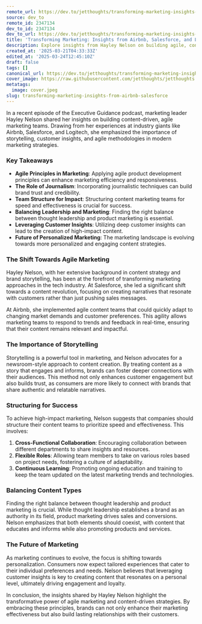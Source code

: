 ```yaml
---
remote_url: https://dev.to/jetthoughts/transforming-marketing-insights-from-airbnb-salesforce-and-logitech-3c25
source: dev_to
remote_id: 2347134
dev_to_id: 2347134
dev_to_url: https://dev.to/jetthoughts/transforming-marketing-insights-from-airbnb-salesforce-and-logitech-3c25
title: 'Transforming Marketing: Insights from Airbnb, Salesforce, and Logitech'
description: Explore insights from Hayley Nelson on building agile, content-driven marketing teams at Airbnb, Salesforce, and Logitech, focusing on storytelling, customer insights, and modern marketing strategies.
created_at: '2025-03-21T04:33:33Z'
edited_at: '2025-03-24T12:45:10Z'
draft: false
tags: []
canonical_url: https://dev.to/jetthoughts/transforming-marketing-insights-from-airbnb-salesforce-and-logitech-3c25
cover_image: https://raw.githubusercontent.com/jetthoughts/jetthoughts.github.io/master/content/blog/transforming-marketing-insights-from-airbnb-salesforce/cover.jpeg
metatags:
  image: cover.jpeg
slug: transforming-marketing-insights-from-airbnb-salesforce
---
```

In a recent episode of the Executive Guidance podcast, marketing leader Hayley Nelson shared her insights on building content-driven, agile marketing teams. Drawing from her experiences at industry giants like Airbnb, Salesforce, and Logitech, she emphasized the importance of storytelling, customer insights, and agile methodologies in modern marketing strategies.

### Key Takeaways

*   **Agile Principles in Marketing**: Applying agile product development principles can enhance marketing efficiency and responsiveness.
*   **The Role of Journalism**: Incorporating journalistic techniques can build brand trust and credibility.
*   **Team Structure for Impact**: Structuring content marketing teams for speed and effectiveness is crucial for success.
*   **Balancing Leadership and Marketing**: Finding the right balance between thought leadership and product marketing is essential.
*   **Leveraging Customer Insights**: Utilizing deep customer insights can lead to the creation of high-impact content.
*   **Future of Personalized Marketing**: The marketing landscape is evolving towards more personalized and engaging content strategies.

### The Shift Towards Agile Marketing

Hayley Nelson, with her extensive background in content strategy and brand storytelling, has been at the forefront of transforming marketing approaches in the tech industry. At Salesforce, she led a significant shift towards a content revolution, focusing on creating narratives that resonate with customers rather than just pushing sales messages.

At Airbnb, she implemented agile content teams that could quickly adapt to changing market demands and customer preferences. This agility allows marketing teams to respond to trends and feedback in real-time, ensuring that their content remains relevant and impactful.

### The Importance of Storytelling

Storytelling is a powerful tool in marketing, and Nelson advocates for a newsroom-style approach to content creation. By treating content as a story that engages and informs, brands can foster deeper connections with their audiences. This method not only enhances customer engagement but also builds trust, as consumers are more likely to connect with brands that share authentic and relatable narratives.

### Structuring for Success

To achieve high-impact marketing, Nelson suggests that companies should structure their content teams to prioritize speed and effectiveness. This involves:

1.  **Cross-Functional Collaboration**: Encouraging collaboration between different departments to share insights and resources.
2.  **Flexible Roles**: Allowing team members to take on various roles based on project needs, fostering a culture of adaptability.
3.  **Continuous Learning**: Promoting ongoing education and training to keep the team updated on the latest marketing trends and technologies.

### Balancing Content Types

Finding the right balance between thought leadership and product marketing is crucial. While thought leadership establishes a brand as an authority in its field, product marketing drives sales and conversions. Nelson emphasizes that both elements should coexist, with content that educates and informs while also promoting products and services.

### The Future of Marketing

As marketing continues to evolve, the focus is shifting towards personalization. Consumers now expect tailored experiences that cater to their individual preferences and needs. Nelson believes that leveraging customer insights is key to creating content that resonates on a personal level, ultimately driving engagement and loyalty.

In conclusion, the insights shared by Hayley Nelson highlight the transformative power of agile marketing and content-driven strategies. By embracing these principles, brands can not only enhance their marketing effectiveness but also build lasting relationships with their customers.
